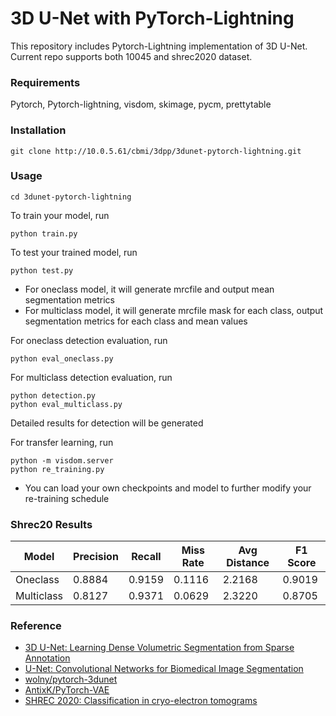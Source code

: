 # 3D U-Net with PyTorch-Lightning

This repository includes Pytorch-Lightning implementation of 3D U-Net. Current repo supports both 10045 and shrec2020 dataset.
### Requirements
Pytorch, Pytorch-lightning, visdom, skimage, pycm, prettytable

### Installation
```
git clone http://10.0.5.61/cbmi/3dpp/3dunet-pytorch-lightning.git
```

### Usage
```
cd 3dunet-pytorch-lightning
```

To train your model, run
```
python train.py 
```
To test your trained model, run
```
python test.py
```
 - For oneclass model, it will generate mrcfile and output mean segmentation metrics
 - For multiclass model, it will generate mrcfile mask for each class, output segmentation metrics for each class and mean values
 
For oneclass detection evaluation, run
```
python eval_oneclass.py 
```

For multiclass detection evaluation, run
```
python detection.py
python eval_multiclass.py
```
Detailed results for detection will be generated

For transfer learning, run
```
python -m visdom.server
python re_training.py
```
 - You can load your own checkpoints and model to further modify your re-training schedule


### Shrec20 Results

Model | Precision | Recall | Miss Rate | Avg Distance | F1 Score| 
--- | --- | --- | --- |--- |--- |
Oneclass | 0.8884 | 0.9159 | 0.1116 | 2.2168 | 0.9019 |
Multiclass | 0.8127 | 0.9371 | 0.0629 | 2.3220 | 0.8705 |


### Reference
- [3D U-Net: Learning Dense Volumetric Segmentation from Sparse Annotation](https://arxiv.org/abs/1606.06650)
- [U-Net: Convolutional Networks for Biomedical Image Segmentation](https://arxiv.org/abs/1505.04597)
- [wolny/pytorch-3dunet](https://github.com/wolny/pytorch-3dunet)
- [AntixK/PyTorch-VAE](https://github.com/AntixK/PyTorch-VAE)
- [SHREC 2020: Classification in cryo-electron tomograms](https://www.sciencedirect.com/science/article/pii/S0097849320301126)